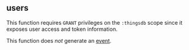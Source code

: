 ## users

This function requires `GRANT` privileges on the `:thingsdb` scope since it
exposes user access and token information.

This function does *not* generate an [event](#events).
